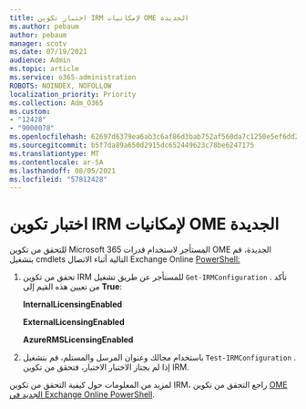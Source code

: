 ```yaml
---
title: اختبار تكوين IRM لإمكانيات OME الجديدة
ms.author: pebaum
author: pebaum
manager: scotv
ms.date: 07/19/2021
audience: Admin
ms.topic: article
ms.service: o365-administration
ROBOTS: NOINDEX, NOFOLLOW
localization_priority: Priority
ms.collection: Adm_O365
ms.custom:
- "12428"
- "9000078"
ms.openlocfilehash: 62697d6379ea6ab3c6af86d3bab752af560da7c1250e5ef6dd2a3eae8023a05e
ms.sourcegitcommit: b5f7da89a650d2915dc652449623c78be6247175
ms.translationtype: MT
ms.contentlocale: ar-SA
ms.lasthandoff: 08/05/2021
ms.locfileid: "57812428"
---
```

# <a name="test-irm-configuration-for-new-ome-capabilities"></a>اختبار تكوين IRM لإمكانيات OME الجديدة

للتحقق من تكوين Microsoft 365 المستأجر لاستخدام قدرات OME الجديدة، قم بتشغيل cmdlets التالية أثناء الاتصال Exchange Online [PowerShell:](/powershell/exchange/exchange-online-powershell)


1. تحقق من تكوين IRM للمستأجر عن طريق تشغيل `Get-IRMConfiguration` . تأكد من تعيين هذه القيم إلى **True**:
    
    **InternalLicensingEnabled**
    
    **ExternalLicensingEnabled**
    
    **AzureRMSLicensingEnabled**

2. باستخدام مجالك وعنوان المرسل والمستلم، قم بتشغيل `Test-IRMConfiguration` . إذا لم يجتاز الاختبار الاختبار، فتحقق من تكوين IRM.

لمزيد من المعلومات حول كيفية التحقق من تكوين IRM، راجع التحقق من تكوين [OME الجديد في Exchange Online PowerShell](/microsoft-365/compliance/set-up-new-message-encryption-capabilities#verify-new-ome-configuration-in-exchange-online-powershell).